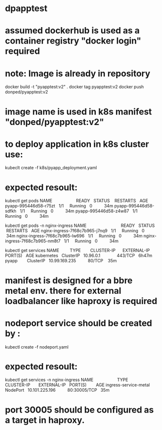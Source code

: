 # dpapptest
# 
# assumed dockerhub is used as a container registry "docker login" required
# note: Image is already in repository

docker build -t "pyapptest:v2" .
docker tag pyapptest:v2 
docker push donped/pyapptest:v2

# image name is used in k8s manifest "donped/pyapptest:v2"
# to deploy application in k8s cluster use:
kubeclt create -f k8s/pyapp_deployment.yaml

# expected resoult: 
kubectl get pods
NAME                    READY   STATUS    RESTARTS   AGE
pyapp-995446d58-r75zt   1/1     Running   0          34m
pyapp-995446d58-sdfkh   1/1     Running   0          34m
pyapp-995446d58-z4w87   1/1     Running   0          34m

kubectl get pods -n nginx-ingress
NAME                             READY   STATUS    RESTARTS   AGE
nginx-ingress-7f68c7b965-j7nq9   1/1     Running   0          34m
nginx-ingress-7f68c7b965-lw696   1/1     Running   0          34m
nginx-ingress-7f68c7b965-nm8t7   1/1     Running   0          34m

kubectl get services
NAME         TYPE        CLUSTER-IP      EXTERNAL-IP   PORT(S)   AGE
kubernetes   ClusterIP   10.96.0.1       <none>        443/TCP   6h47m
pyapp        ClusterIP   10.99.169.235   <none>        80/TCP    35m

# manifest is designed for a bbre metal env. there for external loadbalancer like haproxy is required
# nodeport service should be created by :
kubectl create -f nodeport.yaml

# expected resoult: 
kubectl get services -n nginx-ingress
NAME                    TYPE       CLUSTER-IP       EXTERNAL-IP   PORT(S)        AGE
ingress-service-metal   NodePort   10.101.225.196   <none>        80:30005/TCP   35m


# port 30005 should be configured as a target in haproxy.
